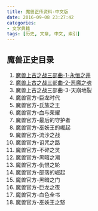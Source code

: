 ```yaml
---
title: 魔兽正传资料-中文版
date: 2016-09-08 23:27:42
categories:
- 文学典籍
tags: [历史, 文章, 中文, 索引]
---
```

##  魔兽正史目录
1.	[魔兽上古之战三部曲-1-永恒之井](../上古三部曲/魔兽上古之战三部曲-1-永恒之井/)
2.	[魔兽上古之战三部曲-2-恶魔之魂](../上古三部曲/魔兽上古之战三部曲-2-恶魔之魂/)
3.	魔兽上古之战三部曲-3-天崩地裂
4.	魔兽官方-巨龙时代
5.	魔兽官方-氏族之王
6.	魔兽官方-血与荣耀
7.	魔兽官方-最后的守护者
8.	魔兽官方-巫妖王的崛起
9.	魔兽官方-流沙之战
10.	魔兽官方-诅咒之路
11.	魔兽官方-不碎之灵
12.	魔兽官方-黑暗之潮
13.	魔兽官方-仇恨之轮
14.	魔兽官方-部落的崛起
15.	魔兽官方-黑暗之门
16.	魔兽官方-巨龙之夜
17.	魔兽官方-血色全书
18.	魔兽官方-巫妖王之怒
